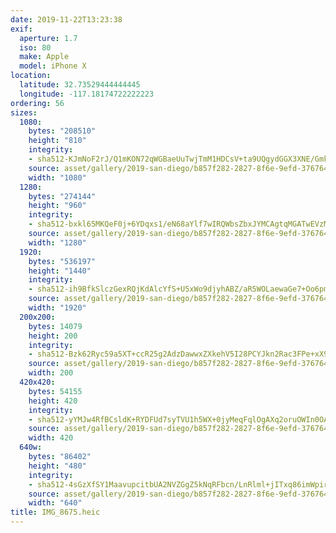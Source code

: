 ```yaml
---
date: 2019-11-22T13:23:38
exif:
  aperture: 1.7
  iso: 80
  make: Apple
  model: iPhone X
location:
  latitude: 32.73529444444445
  longitude: -117.18174722222223
ordering: 56
sizes:
  1080:
    bytes: "208510"
    height: "810"
    integrity:
    - sha512-KJmNoF2rJ/Q1mKON72qWGBaeUuTwjTmM1HDCsV+ta9UQgydGGX3XNE/GmkFLGODnBqLCUhXyLQzZ4Sf8K3PPeA==
    source: asset/gallery/2019-san-diego/b857f282-2827-8f6e-9efd-3767646d9e66~1080.jpg
    width: "1080"
  1280:
    bytes: "274144"
    height: "960"
    integrity:
    - sha512-bxkl65MKQeF0j+6YDqxs1/eN68aYlf7wIRQWbsZbxJYMCAgtqMGATwEVzMeehhNTBVhm3E8NhJjVop/IdhI+Mw==
    source: asset/gallery/2019-san-diego/b857f282-2827-8f6e-9efd-3767646d9e66~1280.jpg
    width: "1280"
  1920:
    bytes: "536197"
    height: "1440"
    integrity:
    - sha512-ih9BfkSlczGexRQjKdAlcYfS+U5xWo9djyhABZ/aR5WOLaewaGe7+Oo6pmK/z2ujwvs5ntGva9r4Bxir4yxIHA==
    source: asset/gallery/2019-san-diego/b857f282-2827-8f6e-9efd-3767646d9e66~1920.jpg
    width: "1920"
  200x200:
    bytes: 14079
    height: 200
    integrity:
    - sha512-Bzk62Ryc59a5XT+ccR25g2AdzDawwxZXkehV5I28PCYJkn2Rac3FPe+xX9OnAqIS6bmowc+NuglGxfM7sgTybA==
    source: asset/gallery/2019-san-diego/b857f282-2827-8f6e-9efd-3767646d9e66~200x200.jpg
    width: 200
  420x420:
    bytes: 54155
    height: 420
    integrity:
    - sha512-yYMJw4RfBCsldK+RYDFUd7syTVU1h5WX+0jyMeqFqlOgAXq2oruOWIn0OARmNT6cDy11eaFgUSITgNf7NZ+27Q==
    source: asset/gallery/2019-san-diego/b857f282-2827-8f6e-9efd-3767646d9e66~420x420.jpg
    width: 420
  640w:
    bytes: "86402"
    height: "480"
    integrity:
    - sha512-4sGzXfSY1MaavupcitbUA2NVZGgZ5kNqRFbcn/LnRlml+jITxq86imWpirIM0kfev6nhD8XUUHqRE4PDyvS/Ww==
    source: asset/gallery/2019-san-diego/b857f282-2827-8f6e-9efd-3767646d9e66~640w.jpg
    width: "640"
title: IMG_8675.heic
---
```

